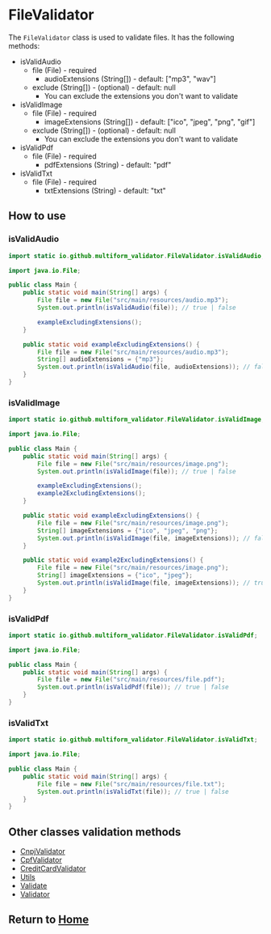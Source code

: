 # FileValidator

The `FileValidator` class is used to validate files. It has the following methods:

- isValidAudio
    - file (File) - required
        - audioExtensions (String[]) - default: ["mp3", "wav"]
    - exclude (String[]) - (optional) - default: null
        - You can exclude the extensions you don't want to validate
- isValidImage
    - file (File) - required
        - imageExtensions (String[]) - default: ["ico", "jpeg", "png", "gif"]
    - exclude (String[]) - (optional) - default: null
        - You can exclude the extensions you don't want to validate
- isValidPdf
    - file (File) - required
        - pdfExtensions (String) - default: "pdf"
- isValidTxt
    - file (File) - required
        - txtExtensions (String) - default: "txt"

## How to use

### isValidAudio

```java
import static io.github.multiform_validator.FileValidator.isValidAudio;

import java.io.File;

public class Main {
    public static void main(String[] args) {
        File file = new File("src/main/resources/audio.mp3");
        System.out.println(isValidAudio(file)); // true | false

        exampleExcludingExtensions();
    }

    public static void exampleExcludingExtensions() {
        File file = new File("src/main/resources/audio.mp3");
        String[] audioExtensions = {"mp3"};
        System.out.println(isValidAudio(file, audioExtensions)); // false
    }
}
```

### isValidImage

```java
import static io.github.multiform_validator.FileValidator.isValidImage;

import java.io.File;

public class Main {
    public static void main(String[] args) {
        File file = new File("src/main/resources/image.png");
        System.out.println(isValidImage(file)); // true | false

        exampleExcludingExtensions();
        example2ExcludingExtensions();
    }

    public static void exampleExcludingExtensions() {
        File file = new File("src/main/resources/image.png");
        String[] imageExtensions = {"ico", "jpeg", "png"};
        System.out.println(isValidImage(file, imageExtensions)); // false
    }

    public static void example2ExcludingExtensions() {
        File file = new File("src/main/resources/image.png");
        String[] imageExtensions = {"ico", "jpeg"};
        System.out.println(isValidImage(file, imageExtensions)); // true | false
    }
}
```

### isValidPdf

```java
import static io.github.multiform_validator.FileValidator.isValidPdf;

import java.io.File;

public class Main {
    public static void main(String[] args) {
        File file = new File("src/main/resources/file.pdf");
        System.out.println(isValidPdf(file)); // true | false
    }
}
```

### isValidTxt

```java
import static io.github.multiform_validator.FileValidator.isValidTxt;

import java.io.File;

public class Main {
    public static void main(String[] args) {
        File file = new File("src/main/resources/file.txt");
        System.out.println(isValidTxt(file)); // true | false
    }
}
```

## Other classes validation methods

- [CnpjValidator](https://multiform-validator.github.io/java/classes/CnpjValidator)
- [CpfValidator](https://multiform-validator.github.io/java/classes/CpfValidator)
- [CreditCardValidator](https://multiform-validator.github.io/java/classes/CreditCardValidator)
- [Utils](https://multiform-validator.github.io/java/classes/Utils)
- [Validate](https://multiform-validator.github.io/java/classes/Validate)
- [Validator](https://multiform-validator.github.io/java/classes/Validator)

## Return to [Home](https://multiform-validator.github.io/java/)
